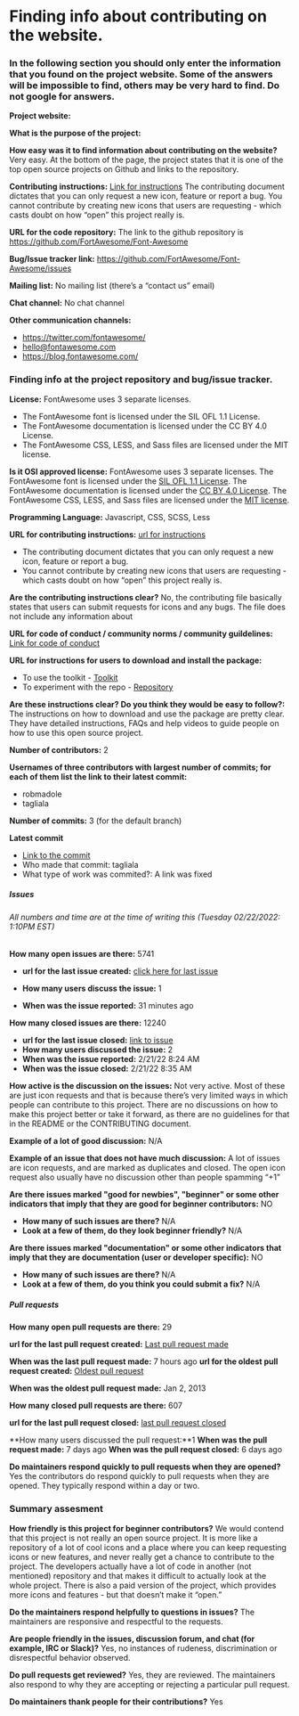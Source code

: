 # Finding info about contributing on the website.

### In the following section you should only enter the information that you found on the project website. Some of the answers will be impossible to find, others may be very hard to find. Do not google for answers.

**Project website:** 

**What is the purpose of the project:**  

**How easy was it to find information about contributing on the website?** Very easy. At the bottom of the page, the project states that it is one of the top open source projects on Github and links to the repository.  

**Contributing instructions:**
[Link for instructions](https://github.com/FortAwesome/Font-Awesome/blob/6.x/CONTRIBUTING.md)
The contributing document dictates that you can only request a new icon, feature or report a bug. 
You cannot contribute by creating new icons that users are requesting - which casts doubt on how “open” this project really is. 

**URL for the code repository:** The link to the github repository is https://github.com/FortAwesome/Font-Awesome

**Bug/Issue tracker link:** https://github.com/FortAwesome/Font-Awesome/issues

**Mailing list:** No mailing list (there’s a “contact us” email)

**Chat channel:** No chat channel

**Other communication channels:** 
* https://twitter.com/fontawesome/
* hello@fontawesome.com
* https://blog.fontawesome.com/



### Finding info at the project repository and bug/issue tracker.

**License:** FontAwesome uses 3 separate licenses. 
* The FontAwesome font is licensed under the SIL OFL 1.1 License. 
* The FontAwesome documentation is licensed under the CC BY 4.0 License. 
* The FontAwesome CSS, LESS, and Sass files are licensed under the MIT license. 

**Is it OSI approved license:** FontAwesome uses 3 separate licenses. The FontAwesome font is licensed under the [SIL OFL 1.1 License](http://scripts.sil.org/OFL). The FontAwesome documentation is licensed under the [CC BY 4.0 License](http://creativecommons.org/licenses/by/3.0/). The FontAwesome CSS, LESS, and Sass files are licensed under the [MIT license](https://opensource.org/licenses/mit-license.html). 

**Programming Language:** Javascript, CSS, SCSS, Less

**URL for contributing instructions:** [url for instructions](https://github.com/FortAwesome/Font-Awesome/blob/6.x/CONTRIBUTING.md)

* The contributing document dictates that you can only request a new icon, feature or report a bug. 
* You cannot contribute by creating new icons that users are requesting - which casts doubt on how “open” this project really is. 

**Are the contributing instructions clear?** No, the contributing file basically states that users can submit requests for icons and any bugs. The file does not include any information about 

**URL for code of conduct / community norms / community guildelines:**
[Link for code of conduct](https://github.com/FortAwesome/Font-Awesome/blob/6.x/CODE_OF_CONDUCT.md)

**URL for instructions for users to download and install the package:**

* To use the toolkit - [Toolkit](https://fontawesome.com/docs/web/setup/get-started)
* To experiment with the repo - [Repository](https://github.com/FortAwesome/Font-Awesome/wiki)

**Are these instructions clear? Do you think they would be easy to follow?:** The instructions on how to download and use the package are pretty clear. They have detailed instructions, FAQs and help videos to guide people on how to use this open source project. 

**Number of contributors:** 2

**Usernames of three contributors with largest number of commits; for each of them list the link to their latest commit:**
* robmadole
* tagliala

**Number of commits:** 3 (for the default branch)

**Latest commit**
* [Link to the commit](https://github.com/FortAwesome/Font-Awesome/commit/0078392516a3c27e5549c5643fd8237a9063b34)
* Who made that commit: tagliala
* What type of work was commited?: A link was fixed 


##### Issues 
###### All numbers and time are at the time of writing this (Tuesday 02/22/2022: 1:10PM EST)
**How many open issues are there:** 5741
* **url for the last issue created:** [click here for last issue](https://github.com/FortAwesome/Font-Awesome/issues/18740)

* **How many users discuss the issue:** 1
* **When was the issue reported:** 31 minutes ago

**How many closed issues are there:** 12240
* **url for the last issue closed:** [link to issue](https://github.com/FortAwesome/Font-Awesome/issues/18733)
* **How many users discussed the issue:** 2
* **When was the issue reported:** 2/21/22 8:24 AM
* **When was the issue closed:** 2/21/22 8:35 AM

**How active is the discussion on the issues:** Not very active. Most of these are just icon requests and that is because there’s very limited ways in which people can contribute to this project. There are no discussions on how to make this project better or take it forward, as there are no guidelines for that in the README or the CONTRIBUTING document. 

**Example of a lot of good discussion:** N/A

**Example of an issue that does not have much discussion:** A lot of issues are icon requests, and are marked as duplicates and closed. The open icon request also usually have no discussion other than people spamming “+1”

**Are there issues marked "good for newbies", "beginner" or some other indicators that imply that they are good for beginner contributors:** NO
* **How many of such issues are there?** N/A
* **Look at a few of them, do they look beginner friendly?** N/A

**Are there issues marked "documentation" or some other indicators that imply that they are documentation (user or developer specific):** NO
* **How many of such issues are there?** N/A
* **Look at a few of them, do you think you could submit a fix?** N/A


##### Pull requests
**How many open pull requests are there:** 29

**url for the last pull request created:** [Last pull request made](https://github.com/FortAwesome/Font-Awesome/pull/18737)

**When was the last pull request made:** 7 hours ago
**url for the oldest pull request created:** [Oldest pull request](https://github.com/FortAwesome/Font-Awesome/pull/2)

**When was the oldest pull request made:** Jan 2, 2013

**How many closed pull requests are there:** 607

**url for the last pull request closed:** [last pull request closed](https://github.com/FortAwesome/Font-Awesome/pull/18705)

**How many users discussed the pull request:**1
**When was the pull request made:** 7 days ago
**When was the pull request closed:** 6 days ago

**Do maintainers respond quickly to pull requests when they are opened?** Yes the contributors do respond quickly to pull requests when they are opened. They typically respond within a day or two. 


### Summary assesment
**How friendly is this project for beginner contributors?** We would contend that this project is not really an open source project. It is more like a repository of a lot of cool icons and a place where you can keep requesting icons or new features, and never really get a chance to contribute to the project. 
The developers actually have a lot of code in another (not mentioned) repository and that makes it difficult to actually look at the whole project. There is also a paid version of the project, which provides more icons and features - but that doesn’t make it “open.”

**Do the maintainers respond helpfully to questions in issues?** The maintainers are responsive and respectful to the requests.

**Are people friendly in the issues, discussion forum, and chat (for example, IRC or Slack)?** Yes, no instances of rudeness, discrimination or disrespectful behavior observed. 

**Do pull requests get reviewed?** Yes, they are reviewed. The maintainers also respond to why they are accepting or rejecting a particular pull request.

**Do maintainers thank people for their contributions?** Yes

